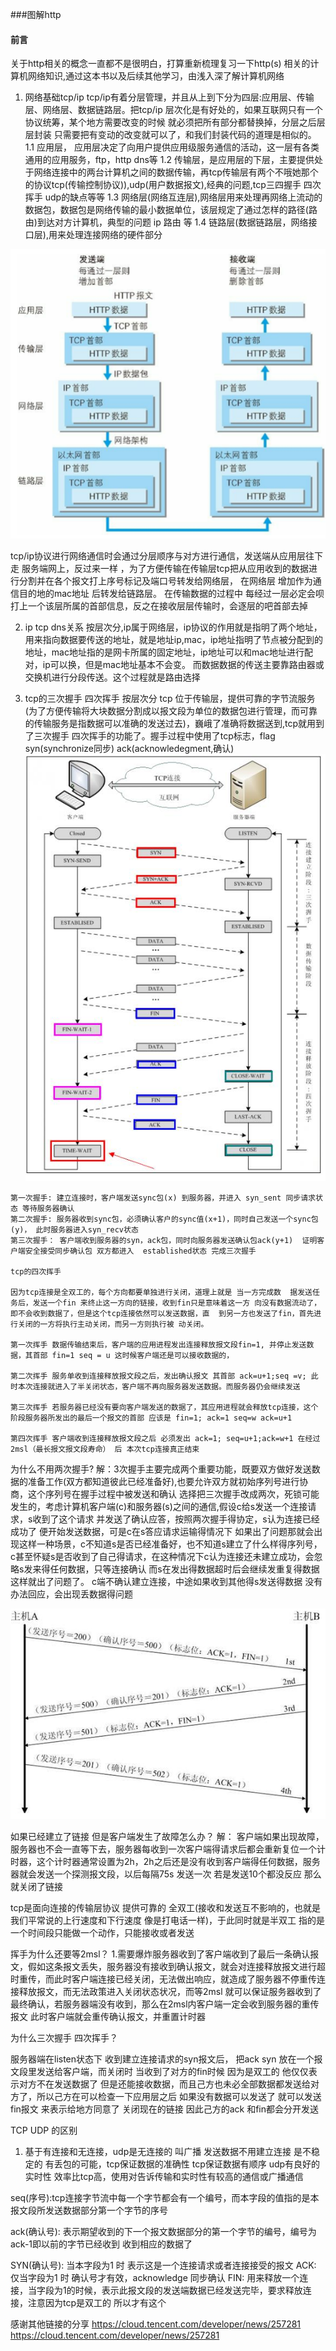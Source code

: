 ###图解http
#### 前言
关于http相关的概念一直都不是很明白，打算重新梳理复习一下http(s) 相关的计算机网络知识,通过这本书以及后续其他学习，由浅入深了解计算机网络

1. 网络基础tcp/ip
tcp/ip有着分层管理，并且从上到下分为四层:应用层、传输层、网络层、数据链路层。把tcp/ip 层次化是有好处的，如果互联网只有一个协议统筹，某个地方需要改变的时候 就必须把所有部分都替换掉，分层之后层层封装 只需要把有变动的改变就可以了，和我们封装代码的道理是相似的。
1.1 应用层， 应用层决定了向用户提供应用级服务通信的活动，这一层有各类通用的应用服务，ftp，http dns等
1.2 传输层，是应用层的下层，主要提供处于网络连接中的两台计算机之间的数据传输，再tcp传输层有两个不哦她那个的协议tcp(传输控制协议)),udp(用户数据报文),经典的问题,tcp三四握手 四次挥手 udp的缺点等等 
1.3 网络层(网络互连层),网络层用来处理再网络上流动的数据包，数据包是网络传输的最小数据单位，该层规定了通过怎样的路径(路由)到达对方计算机，典型的问题 ip 路由 等
1.4 链路层(数据链路层，网络接口层),用来处理连接网络的硬件部分

![](../src/imgs/图解http1.png)

tcp/ip协议进行网络通信时会通过分层顺序与对方进行通信，发送端从应用层往下走 服务端网上，反过来一样
，为了方便传输在传输层tcp把从应用收到的数据进行分割并在各个报文打上序号标记及端口号转发给网络层， 在网络层 增加作为通信目的地的mac地址 后转发给链路层。 在传输数据的过程中 每经过一层必定会呗打上一个该层所属的首部信息，反之在接收层层传输时，会逐层的吧首部去掉

2. ip tcp dns关系
  按层次分,ip属于网络层，ip协议的作用就是指明了两个地址，用来指向数据要传送的地址，就是地址ip,mac，ip地址指明了节点被分配到的地址，mac地址指的是网卡所属的固定地址，ip地址可以和mac地址进行配对，ip可以换，但是mac地址基本不会变。
  而数据数据的传送主要靠路由器或交换机进行分段传送。这个过程就是路由选择 

  3. tcp的三次握手 四次挥手
   按层次分 tcp 位于传输层，提供可靠的字节流服务(为了方便传输将大块数据分割成以报文段为单位的数据包进行管理，而可靠的传输服务是指数据可以准确的发送过去)，巍峨了准确将数据送到,tcp就用到了三次握手 四次挥手的功能了。握手过程中使用了tcp标志，flag syn(synchronize同步) ack(acknowledegment,确认)
   ![](../src/imgs/图解http2.png)

    第一次握手: 建立连接时，客户端发送sync包(x) 到服务器，并进入 syn_sent 同步请求状态 等待服务器确认
    第二次握手: 服务器收到sync包，必须确认客户的sync值(x+1)，同时自己发送一个sync包(y)， 此时服务器进入syn_recv状态
    第三次握手： 客户端收到服务器的syn，ack包，同时向服务器发送确认包ack(y+1)  证明客户端安全接受同步确认包 双方都进入  established状态 完成三次握手

    tcp的四次挥手

    因为tcp连接是全双工的，每个方向都要单独进行关闭，道理上就是 当一方完成数  据发送任务后，发送一个fin 来终止这一方向的链接，收到fin只是意味着这一方 向没有数据流动了，即不会收到数据了，但是这个tcp连接依然可以发送数据，直  到另一方也发送了fin，首先进行关闭的一方将执行主动关闭，而另一方则执行被 动关闭。

    第一次挥手 数据传输结束后，客户端的应用进程发出连接释放报文段fin=1, 并停止发送数据，其首部 fin=1 seq = u 这时候客户端还是可以接收数据的，

    第二次挥手 服务单收到连接释放报文段之后，发出确认报文 其首部 ack=u+1;seq =v; 此时本次连接就进入了半关闭状态，客户端不再向服务器发送数据。而服务器仍会继续发送

    第三次挥手 若服务器已经没有要向客户端发送的数据了，其应用进程就会释放tcp连接，这个阶段服务器所发出的最后一个报文的首部 应该是 fin=1; ack=1 seq=w ack=u+1

    第四次挥手 客户端收到连接释放报文段之后 必须发出 ack=1; seq=u+1;ack=w+1 在经过2msl（最长报文报文段寿命） 后 本次tcp连接真正结束 



 为什么不用两次握手?
 解：3次握手主要完成两个重要功能，既要双方做好发送数据的准备工作(双方都知道彼此已经准备好),也要允许双方就初始序列号进行协商，这个序列号在握手过程中被发送和确认
  选择把三次握手改成两次，死锁可能发生的，考虑计算机客户端(c)和服务器(s)之间的通信,假设c给s发送一个连接请求，s收到了这个请求 并发送了确认应答，按照两次握手得协定，s认为连接已经成功了 便开始发送数据，可是c在s答应请求运输得情况下 如果出了问题那就会出现这样一种场景，c不知道s是否已经准备好，也不知道s建立了什么样得序列号，c甚至怀疑s是否收到了自己得请求，在这种情况下c认为连接还未建立成功，会忽略s发来得任何数据，只等连接确认 而s在发出得数据超时后会继续发重复得数据 这样就出了问题了。 c端不确认建立连接，中途如果收到其他得s发送得数据 没有办法回应，会出现丢数据得问题

 ![](../src/imgs/http3.png)


如果已经建立了链接 但是客户端发生了故障怎么办？
解： 客户端如果出现故障，服务器也不会一直等下去，服务器每收到一次客户端得请求后都会重新复位一个计时器，这个计时器通常设置为2h，2h之后还是没有收到客户端得任何数据，服务器就会发送一个探测报文段，以后每隔75s 发送一次 若是发送10个都没反应 那么就关闭了链接

tcp是面向连接的传输层协议 提供可靠的 全双工(接收和发送互不影响的，也就是我们平常说的上行速度和下行速度 像是打电话一样)，于此同时就是半双工 指的是一个时间段只能做一个动作，只能接收或者发送 


挥手为什么还要等2msl？ 
1.需要爆炸服务器收到了客户端收到了最后一条确认报文，假如这条报文丢失，服务器没有接收到确认报文，就会对连接释放报文进行超时重传，而此时客户端连接已经关闭，无法做出响应，就造成了服务器不停重传连接释放报文，而无法政策进入关闭状态状况，而等2msl 就可以保证服务器收到了最终确认，若服务器端没有收到，那么在2msl内客户端一定会收到服务器的重传报文 此时客户端就会重传确认报文，并重置计时器

为什么三次握手 四次挥手？

服务器端在listen状态下 收到建立连接请求的syn报文后， 把ack syn 放在一个报文段里发送给客户端，而关闭时 当收到了对方的fin时候 因为是双工的 他仅仅表示对方不在发送数据了 但是还能接收数据，而且己方也未必全部数据都发送给对方了，所以己方在可以检查一下应用层之后 如果没有数据可以发送了 就可以发送fin报文 来表示给地方同意了 关闭现在的链接 因此己方的ack 和fin都会分开发送


TCP UDP 的区别
1. 基于有连接和无连接，udp是无连接的 叫广播 发送数据不用建立连接 是不稳定的 有丢包的可能，tcp保证数据的准确性 tcp保证数据有顺序 udp有良好的实时性 效率比tcp高，使用对告诉传输和实时性有较高的通信或广播通信



 seq(序号):tcp连接字节流中每一个字节都会有一个编号，而本字段的值指的是本报文段所发送数据部分第一个字节的序号

 ack(确认号): 表示期望收到的下一个报文数据部分的第一个字节的编号，编号为ack-1即以前的字节已经收到 收到相应的数据了

 SYN(确认号): 当本字段为1 时 表示这是一个连接请求或者连接接受的报文
 ACK: 仅当字段为1 时 确认号才有效，acknowledge 同步确认
 FIN: 用来释放一个连接，当字段为1的时候，表示此报文段的发送端数据已经发送完毕，要求释放连接，注意因为tcp是双工的 所以才有这个 






感谢其他链接的分享
https://cloud.tencent.com/developer/news/257281
https://cloud.tencent.com/developer/news/257281